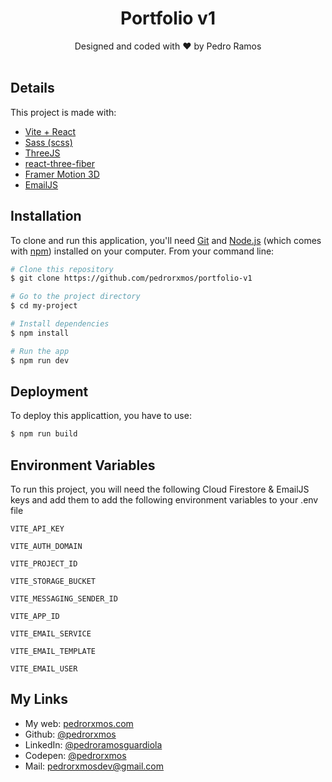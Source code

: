 <div align="center">
  <h1>Portfolio v1</h1>
  Designed and coded with ♥ by Pedro Ramos
</div>

<br>

## Details

This project is made with:
- [Vite + React](https://vitejs.dev/)
- [Sass (scss)](https://sass-lang.com/)
- [ThreeJS](https://threejs.org/)
- [react-three-fiber](https://github.com/pmndrs/react-three-fiber)
- [Framer Motion 3D](https://www.framer.com/motion/three-introduction/)
- [EmailJS](https://www.emailjs.com/)


## Installation

To clone and run this application, you'll need [Git](https://git-scm.com) and [Node.js](https://nodejs.org/en/download/) (which comes with [npm](http://npmjs.com)) installed on your computer. From your command line:

```bash
# Clone this repository
$ git clone https://github.com/pedrorxmos/portfolio-v1

# Go to the project directory
$ cd my-project

# Install dependencies
$ npm install

# Run the app
$ npm run dev
```

## Deployment

To deploy this applicattion, you have to use:

```bash
$ npm run build
```

## Environment Variables

To run this project, you will need the following Cloud Firestore & EmailJS keys and add them to add the following environment variables to your .env file

`VITE_API_KEY`

`VITE_AUTH_DOMAIN`

`VITE_PROJECT_ID`

`VITE_STORAGE_BUCKET`

`VITE_MESSAGING_SENDER_ID`

`VITE_APP_ID`

`VITE_EMAIL_SERVICE`

`VITE_EMAIL_TEMPLATE`

`VITE_EMAIL_USER`

## My Links
- My web: [pedrorxmos.com](https://pedrorxmos.com)
- Github: [@pedrorxmos](https://github.com/pedrorxmos)
- LinkedIn: [@pedroramosguardiola](https://linkedin.com/in/pedroramosguardiola)
- Codepen: [@pedrorxmos](https://codepen.io/pedrorxmos)
- Mail: [pedrorxmosdev@gmail.com](mailTo:pedrorxmosdev@gmail.com)


